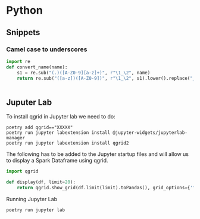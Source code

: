 # Python

## Snippets

### Camel case to underscores

```python
import re 
def convert_name(name):
    s1 = re.sub("(.)([A-Z0-9][a-z]+)", r"\1_\2", name)
    return re.sub("([a-z])([A-Z0-9])", r"\1_\2", s1).lower().replace("__", "_")
    
```

## Juputer Lab

To install qgrid in Jupyter lab we need to do:

```
poetry add qgrid=="XXXXX"
poetry run jupyter labextension install @jupyter-widgets/jupyterlab-manager
poetry run jupyter labextension install qgrid2
```

The following has to be added to the Jupyter startup files and will allow us to display a Spark Dataframe using qgrid.

```python
import qgrid

def display(df, limit=20):
    return qgrid.show_grid(df.limit(limit).toPandas(), grid_options={'forceFitColumns': False})
```

Running Jupyter Lab

```
poetry run jupyter lab
```


